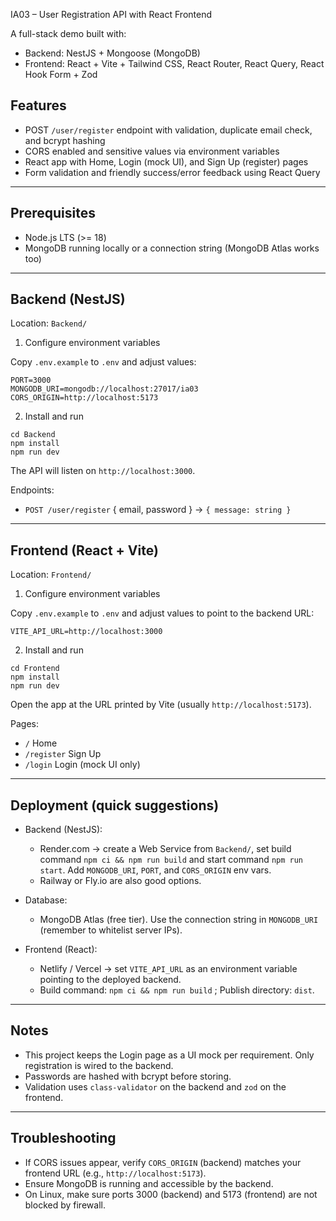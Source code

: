 IA03 – User Registration API with React Frontend

A full-stack demo built with:
- Backend: NestJS + Mongoose (MongoDB)
- Frontend: React + Vite + Tailwind CSS, React Router, React Query, React Hook Form + Zod

## Features
- POST `/user/register` endpoint with validation, duplicate email check, and bcrypt hashing
- CORS enabled and sensitive values via environment variables
- React app with Home, Login (mock UI), and Sign Up (register) pages
- Form validation and friendly success/error feedback using React Query

---

## Prerequisites
- Node.js LTS (>= 18)
- MongoDB running locally or a connection string (MongoDB Atlas works too)

---

## Backend (NestJS)

Location: `Backend/`

1) Configure environment variables

Copy `.env.example` to `.env` and adjust values:

```
PORT=3000
MONGODB_URI=mongodb://localhost:27017/ia03
CORS_ORIGIN=http://localhost:5173
```

2) Install and run

```
cd Backend
npm install
npm run dev
```

The API will listen on `http://localhost:3000`.

Endpoints:
- `POST /user/register` { email, password } → `{ message: string }`

---

## Frontend (React + Vite)

Location: `Frontend/`

1) Configure environment variables

Copy `.env.example` to `.env` and adjust values to point to the backend URL:

```
VITE_API_URL=http://localhost:3000
```

2) Install and run

```
cd Frontend
npm install
npm run dev
```

Open the app at the URL printed by Vite (usually `http://localhost:5173`).

Pages:
- `/` Home
- `/register` Sign Up
- `/login` Login (mock UI only)

---

## Deployment (quick suggestions)

- Backend (NestJS):
	- Render.com → create a Web Service from `Backend/`, set build command `npm ci && npm run build` and start command `npm run start`. Add `MONGODB_URI`, `PORT`, and `CORS_ORIGIN` env vars.
	- Railway or Fly.io are also good options.

- Database:
	- MongoDB Atlas (free tier). Use the connection string in `MONGODB_URI` (remember to whitelist server IPs).

- Frontend (React):
	- Netlify / Vercel → set `VITE_API_URL` as an environment variable pointing to the deployed backend.
	- Build command: `npm ci && npm run build` ; Publish directory: `dist`.

---

## Notes
- This project keeps the Login page as a UI mock per requirement. Only registration is wired to the backend.
- Passwords are hashed with bcrypt before storing.
- Validation uses `class-validator` on the backend and `zod` on the frontend.

---

## Troubleshooting
- If CORS issues appear, verify `CORS_ORIGIN` (backend) matches your frontend URL (e.g., `http://localhost:5173`).
- Ensure MongoDB is running and accessible by the backend.
- On Linux, make sure ports 3000 (backend) and 5173 (frontend) are not blocked by firewall.
